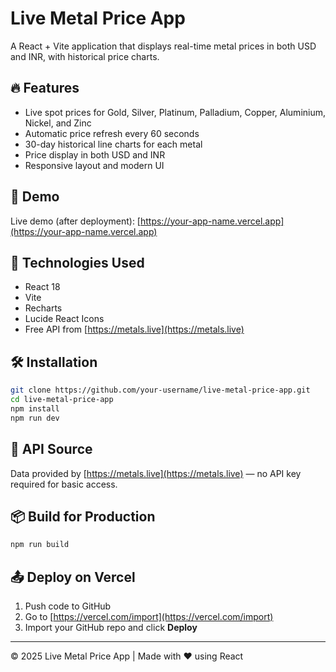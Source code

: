 # Live Metal Price App

A React + Vite application that displays real-time metal prices in both USD and INR, with historical price charts.

## 🔥 Features
- Live spot prices for Gold, Silver, Platinum, Palladium, Copper, Aluminium, Nickel, and Zinc
- Automatic price refresh every 60 seconds
- 30-day historical line charts for each metal
- Price display in both USD and INR
- Responsive layout and modern UI

## 🚀 Demo
Live demo (after deployment): [https://your-app-name.vercel.app](https://your-app-name.vercel.app)

## 🧩 Technologies Used
- React 18
- Vite
- Recharts
- Lucide React Icons
- Free API from [https://metals.live](https://metals.live)

## 🛠️ Installation
```bash
git clone https://github.com/your-username/live-metal-price-app.git
cd live-metal-price-app
npm install
npm run dev
```

## 🧾 API Source
Data provided by [https://metals.live](https://metals.live) — no API key required for basic access.

## 📦 Build for Production
```bash
npm run build
```

## 📤 Deploy on Vercel
1. Push code to GitHub
2. Go to [https://vercel.com/import](https://vercel.com/import)
3. Import your GitHub repo and click **Deploy**

---
© 2025 Live Metal Price App | Made with ❤️ using React
